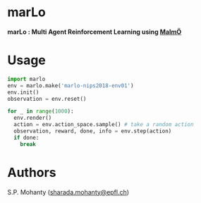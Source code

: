# marLo

**marLo : Multi Agent Reinforcement Learning using [MalmÖ](https://github.com/Microsoft/malmo)**

# Usage
```python
import marlo
env = marlo.make('marlo-nips2018-env01')
env.init()
observation = env.reset()

for _ in range(1000):
  env.render()
  action = env.action_space.sample() # take a random action
  observation, reward, done, info = env.step(action)
  if done:
    break
```

# Authors
S.P. Mohanty (<sharada.mohanty@epfl.ch>)
